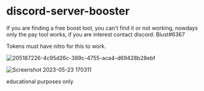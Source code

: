 # discord-server-booster

If you are finding a free boost tool, you can't find it or not working, nowdays only the pay tool works, if you are interest contact discord: Blust#6367

Tokens must have nitro for this to work.

![205187226-4c95d26c-389c-4755-aca4-d69428b28ebf](https://user-images.githubusercontent.com/117867923/222411209-6f1bf22e-3b38-47b0-9c51-eb198a2a62e7.png)

![Screenshot 2023-05-23 170311](https://github.com/Ababaababaabababa/discord-server-booster/assets/117867923/8ed79674-e74d-475c-8f3e-07109435d92f)


educational purposes only
